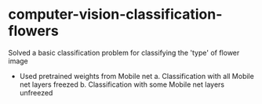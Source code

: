# computer-vision-classification-flowers

Solved a basic classification problem for classifying the 'type' of flower image
- Used pretrained weights from Mobile net
  a. Classification with all Mobile net layers freezed
  b. Classification with some Mobile net layers unfreezed
